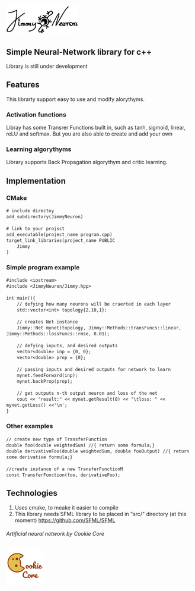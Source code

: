 # ![alt text](res/jimmy_logo_75p.png "JimmyNeuron logo") 

## Simple Neural-Network library for c++
Library is still under development

## Features
This librarty support easy to use and modify alorythyms.

### Activation functions
Libray has some Transrer Functions built in, such as tanh, sigmoid, linear, reLU and softmax.
But you are also able to create and add your own

### Learning algorythyms
Library supports Back Propagation algorythym and critic learning.

## Implementation
### CMake
    # include directoy
    add_subdirectory(JimmyNeuron)

    # link to your projsct
    add_executable(project_name program.cpp)
    target_link_libraries(project_name PUBLIC
        Jimmy
    )
### Simple program example
    #include <iostream>
    #include <JimmyNeuron/Jimmy.hpp>

    int main(){
        // defying how many neurons will be craerted in each layer
        std::vector<int> topology{2,10,1}; 

        // creates Net instance
        Jimmy::Net mynet(topology, Jimmy::Methods::transFuncs::linear, Jimmy::Methods::lossFuncs::rmse, 0.01);

        // defying inputs, and desired outputs
        vector<double> inp = {0, 0};
        vector<double> prop = {0};

        // passing inputs and desired outputs for network to learn 
        mynet.feedForward(inp);
        mynet.backProp(prop);

        // get outputs n-th output neuron and loss of the net
        cout << "result:" << mynet.getResult(0) << "\tloss: " << mynet.getLoss() <<'\n';
    }


### Other examples
    // create new type of TransferFunction
    double foo(double weightedSum) //{ return some formula;}
    double derivativeFoo(double weightedSum, double fooOutput) //{ return some derivative formula;}

    //create instance of a new TransferFunctionM
    const TransferFunction(foo, derivativeFoo);


## Technologies

1. Uses cmake, to meake it easier to compile
2. This library needs SFML library to be placed in "src/" directory (at this moment) https://github.com/SFML/SFML


###### Artificial neural network by Cookie Core 
![alt text](res/CookieCoreLogo_100x100.png "Cookie Core logo")
